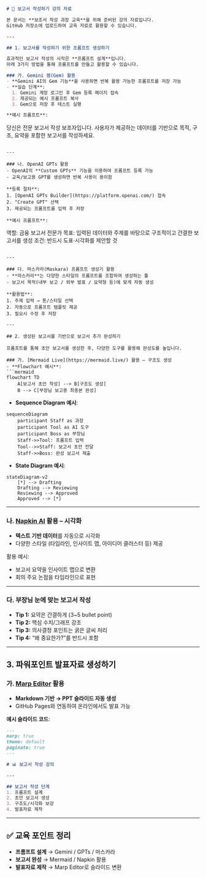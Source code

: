 
```markdown
# 📘 보고서 작성하기 강의 자료

본 문서는 **보조서 작성 과장 교육**을 위해 준비된 강의 자료입니다.  
GitHub 저장소에 업로드하여 교육 자료로 활용할 수 있습니다.

---

## 1. 보고서를 작성하기 위한 프롬프트 생성하기

효과적인 보고서 작성의 시작은 **프롬프트 설계**입니다.  
아래 3가지 방법을 통해 프롬프트를 만들고 활용할 수 있습니다.

### 가. Gemini 젬(Gem) 활용
- **Gemini AI의 Gem 기능**을 사용하면 반복 활용 가능한 프롬프트를 저장 가능  
- **실습 단계**:
  1. Gemini 계정 로그인 후 Gem 등록 페이지 접속
  2. 제공되는 예시 프롬프트 복사
  3. Gem으로 저장 후 테스트 실행  

**예시 프롬프트**:
```

당신은 전문 보고서 작성 보조자입니다.
사용자가 제공하는 데이터를 기반으로 목적, 구조, 요약을 포함한 보고서를 작성하세요.

```

---

### 나. OpenAI GPTs 활용
- OpenAI의 **Custom GPTs** 기능을 이용하여 프롬프트 등록 가능  
- 교육/보고용 GPT를 생성하면 반복 사용이 용이함  

**등록 절차**:
1. [OpenAI GPTs Builder](https://platform.openai.com/) 접속
2. "Create GPT" 선택
3. 제공되는 프롬프트를 입력 후 저장

**예시 프롬프트**:
```

역할: 금융 보고서 전문가
목표: 입력된 데이터와 주제를 바탕으로 구조적이고 간결한 보고서를 생성
조건: 반드시 도표·시각화를 제안할 것

````

---

### 다. 마스카라(Maskara) 프롬프트 생성기 활용
- **마스카라**는 다양한 스타일의 프롬프트를 조합하여 생성하는 툴  
- 보고서 목적(내부 보고 / 외부 발표 / 요약형 등)에 맞게 자동 생성  

**활용법**:
1. 주제 입력 → 톤/스타일 선택
2. 자동으로 프롬프트 템플릿 제공
3. 필요시 수정 후 저장

---

## 2. 생성된 보고서를 기반으로 보고서 추가 완성하기

프롬프트를 통해 초안 보고서를 생성한 후, 다양한 도구를 활용해 완성도를 높입니다.

### 가. [Mermaid Live](https://mermaid.live/) 활용 – 구조도 생성
- **Flowchart 예시**:
```mermaid
flowchart TD
    A[보고서 초안 작성] --> B[구조도 생성]
    B --> C[부장님 보고용 최종본 완성]
````

* **Sequence Diagram 예시**:

```mermaid
sequenceDiagram
    participant Staff as 과장
    participant Tool as AI 도구
    participant Boss as 부장님
    Staff->>Tool: 프롬프트 입력
    Tool-->>Staff: 보고서 초안 전달
    Staff->>Boss: 완성 보고서 제출
```

* **State Diagram 예시**:

```mermaid
stateDiagram-v2
    [*] --> Drafting
    Drafting --> Reviewing
    Reviewing --> Approved
    Approved --> [*]
```

---

### 나. [Napkin AI](https://www.napkin.ai/) 활용 – 시각화

* **텍스트 기반 데이터**를 자동으로 시각화
* 다양한 스타일 (타임라인, 인사이트 맵, 아이디어 클러스터 등) 제공

활용 예시:

* 보고서 요약을 인사이트 맵으로 변환
* 회의 주요 논점을 타임라인으로 표현

---

### 다. 부장님 눈에 맞는 보고서 작성

* **Tip 1:** 요약은 간결하게 (3\~5 bullet point)
* **Tip 2:** 핵심 수치/그래프 강조
* **Tip 3:** 의사결정 포인트는 굵은 글씨 처리
* **Tip 4:** “왜 중요한가?”를 반드시 포함

---

## 3. 파워포인트 발표자료 생성하기

### 가. [Marp Editor](https://demo.marpeditor.com/) 활용

* **Markdown 기반 → PPT 슬라이드 자동 생성**
* GitHub Pages와 연동하여 온라인에서도 발표 가능

**예시 슬라이드 코드**:

```markdown
---
marp: true
theme: default
paginate: true
---

# 📊 보고서 작성 강의

---

## 보고서 작성 단계
1. 프롬프트 설계
2. 초안 보고서 생성
3. 구조도/시각화 보강
4. 발표자료 제작
```

---

## ✅ 교육 포인트 정리

* **프롬프트 설계** → Gemini / GPTs / 마스카라
* **보고서 완성** → Mermaid / Napkin 활용
* **발표자료 제작** → Marp Editor로 슬라이드 변환
